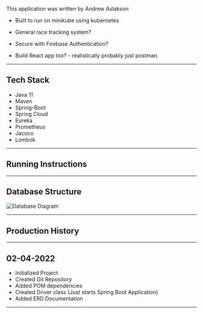 This application was written by Andrew Aslakson
- Built to run on minikube using kubernetes

- General race tracking system?

- Secure with Firebase Authentication?

- Build React app too? - realistically probably just postman.

------------------------
Tech Stack
------------------------
- Java 11
- Maven
- Spring-Boot
- Spring Cloud
- Eureka
- Prometheus
- Jacoco
- Lombok

-------------------------
Running Instructions
-------------------------

-------------------------
Database Structure
-------------------------
![Database Diagram](https://github.com/andrewaslakson1/UserService/blob/main/src/main/resources/MicroService_Test_API_DB_Config.png?raw=true)

-------------------------
Production History
-------------------------
-------------------------
02-04-2022
-------------------------
- Initialized Project
- Created Git Repository
- Added POM dependencies
- Created Driver class (Just starts Spring Boot Application)
- Added ERD Documentation
--------------------------
